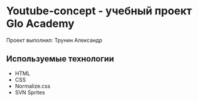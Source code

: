 # Youtube-concept - учебный проект Glo Academy
Проект выполнил: Трунин Александр

## Используемые технологии
- HTML
- CSS
- Normalize.css
- SVN Sprites

